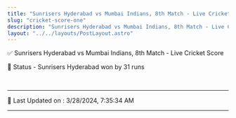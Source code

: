 ```yaml
---
title: "Sunrisers Hyderabad vs Mumbai Indians, 8th Match - Live Cricket Score"
slug: "cricket-score-one"
description: "Sunrisers Hyderabad vs Mumbai Indians, 8th Match - Live Cricket Score - Sunrisers Hyderabad won by 31 runs."
layout: "../../layouts/PostLayout.astro"
--- 
```


✅ Sunrisers Hyderabad vs Mumbai Indians, 8th Match - Live Cricket Score

📑 Status - Sunrisers Hyderabad won by 31 runs

<br />

***

📝 Last Updated on : 3/28/2024, 7:35:34 AM

***

